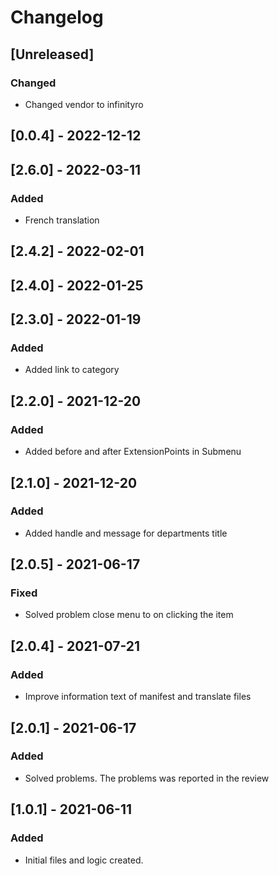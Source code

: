 # Changelog


## [Unreleased]

### Changed

- Changed vendor to infinityro

## [0.0.4] - 2022-12-12

## [2.6.0] - 2022-03-11

### Added
- French translation

## [2.4.2] - 2022-02-01

## [2.4.0] - 2022-01-25

## [2.3.0] - 2022-01-19

### Added
- Added link to category 

## [2.2.0] - 2021-12-20
### Added
- Added before and after ExtensionPoints in Submenu

## [2.1.0] - 2021-12-20

### Added
- Added handle and message for departments title 

## [2.0.5] - 2021-06-17
### Fixed
- Solved problem close menu to on clicking the item

## [2.0.4] - 2021-07-21
### Added
- Improve information text of manifest and translate files

## [2.0.1] - 2021-06-17
### Added
- Solved problems. The problems was reported in the review

## [1.0.1] - 2021-06-11
### Added
- Initial files and logic created.
